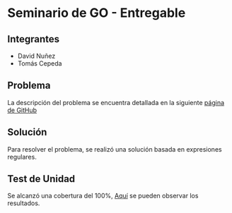 # Seminario de GO - Entregable

## Integrantes
* David Nuñez
* Tomás Cepeda

## Problema
La descripción del problema se encuentra detallada en la siguiente [página de GitHub](https://github.com/juanpablopizarro/tudai2021)

## Solución
Para resolver el problema, se realizó una solución basada en expresiones regulares.
 
## Test de Unidad
Se alcanzó una cobertura del 100%, [Aquí](https://davidnunez950.github.io/TUDAI-Seminarios-Go/out.html#file0) se pueden observar los resultados.
